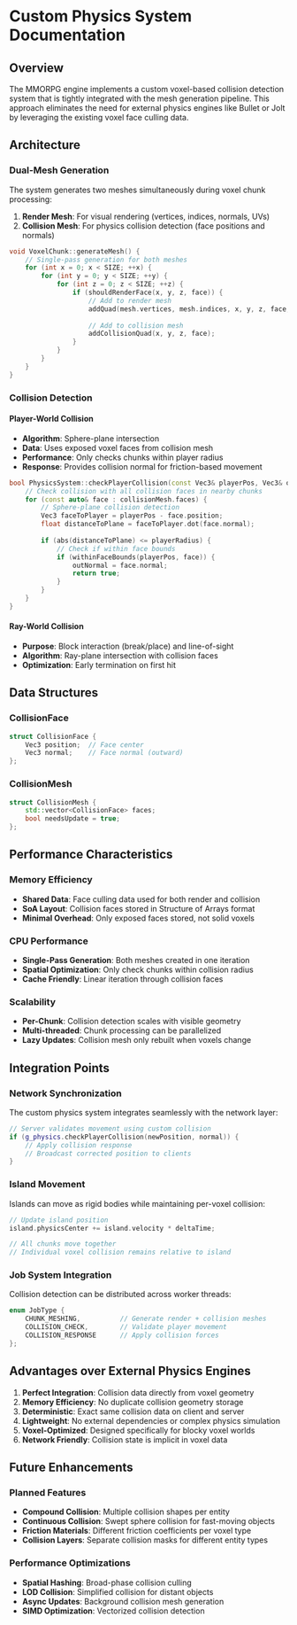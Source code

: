 # Custom Physics System Documentation

## Overview

The MMORPG engine implements a custom voxel-based collision detection system that is tightly integrated with the mesh generation pipeline. This approach eliminates the need for external physics engines like Bullet or Jolt by leveraging the existing voxel face culling data.

## Architecture

### Dual-Mesh Generation

The system generates two meshes simultaneously during voxel chunk processing:

1. **Render Mesh**: For visual rendering (vertices, indices, normals, UVs)
2. **Collision Mesh**: For physics collision detection (face positions and normals)

```cpp
void VoxelChunk::generateMesh() {
    // Single-pass generation for both meshes
    for (int x = 0; x < SIZE; ++x) {
        for (int y = 0; y < SIZE; ++y) {
            for (int z = 0; z < SIZE; ++z) {
                if (shouldRenderFace(x, y, z, face)) {
                    // Add to render mesh
                    addQuad(mesh.vertices, mesh.indices, x, y, z, face, blockType);
                    
                    // Add to collision mesh
                    addCollisionQuad(x, y, z, face);
                }
            }
        }
    }
}
```

### Collision Detection

#### Player-World Collision
- **Algorithm**: Sphere-plane intersection
- **Data**: Uses exposed voxel faces from collision mesh
- **Performance**: Only checks chunks within player radius
- **Response**: Provides collision normal for friction-based movement

```cpp
bool PhysicsSystem::checkPlayerCollision(const Vec3& playerPos, Vec3& outNormal, float playerRadius) {
    // Check collision with all collision faces in nearby chunks
    for (const auto& face : collisionMesh.faces) {
        // Sphere-plane collision detection
        Vec3 faceToPlayer = playerPos - face.position;
        float distanceToPlane = faceToPlayer.dot(face.normal);
        
        if (abs(distanceToPlane) <= playerRadius) {
            // Check if within face bounds
            if (withinFaceBounds(playerPos, face)) {
                outNormal = face.normal;
                return true;
            }
        }
    }
}
```

#### Ray-World Collision
- **Purpose**: Block interaction (break/place) and line-of-sight
- **Algorithm**: Ray-plane intersection with collision faces
- **Optimization**: Early termination on first hit

## Data Structures

### CollisionFace
```cpp
struct CollisionFace {
    Vec3 position;  // Face center
    Vec3 normal;    // Face normal (outward)
};
```

### CollisionMesh
```cpp
struct CollisionMesh {
    std::vector<CollisionFace> faces;
    bool needsUpdate = true;
};
```

## Performance Characteristics

### Memory Efficiency
- **Shared Data**: Face culling data used for both render and collision
- **SoA Layout**: Collision faces stored in Structure of Arrays format
- **Minimal Overhead**: Only exposed faces stored, not solid voxels

### CPU Performance
- **Single-Pass Generation**: Both meshes created in one iteration
- **Spatial Optimization**: Only check chunks within collision radius
- **Cache Friendly**: Linear iteration through collision faces

### Scalability
- **Per-Chunk**: Collision detection scales with visible geometry
- **Multi-threaded**: Chunk processing can be parallelized
- **Lazy Updates**: Collision mesh only rebuilt when voxels change

## Integration Points

### Network Synchronization
The custom physics system integrates seamlessly with the network layer:

```cpp
// Server validates movement using custom collision
if (g_physics.checkPlayerCollision(newPosition, normal)) {
    // Apply collision response
    // Broadcast corrected position to clients
}
```

### Island Movement
Islands can move as rigid bodies while maintaining per-voxel collision:

```cpp
// Update island position
island.physicsCenter += island.velocity * deltaTime;

// All chunks move together
// Individual voxel collision remains relative to island
```

### Job System Integration
Collision detection can be distributed across worker threads:

```cpp
enum JobType {
    CHUNK_MESHING,          // Generate render + collision meshes
    COLLISION_CHECK,        // Validate player movement
    COLLISION_RESPONSE      // Apply collision forces
};
```

## Advantages over External Physics Engines

1. **Perfect Integration**: Collision data directly from voxel geometry
2. **Memory Efficiency**: No duplicate collision geometry storage
3. **Deterministic**: Exact same collision data on client and server
4. **Lightweight**: No external dependencies or complex physics simulation
5. **Voxel-Optimized**: Designed specifically for blocky voxel worlds
6. **Network Friendly**: Collision state is implicit in voxel data

## Future Enhancements

### Planned Features
- **Compound Collision**: Multiple collision shapes per entity
- **Continuous Collision**: Swept sphere collision for fast-moving objects
- **Friction Materials**: Different friction coefficients per voxel type
- **Collision Layers**: Separate collision masks for different entity types

### Performance Optimizations
- **Spatial Hashing**: Broad-phase collision culling
- **LOD Collision**: Simplified collision for distant objects
- **Async Updates**: Background collision mesh generation
- **SIMD Optimization**: Vectorized collision detection
